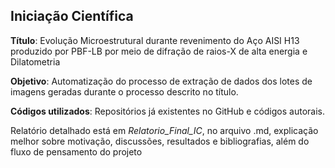 ## Iniciação Científica

**Título**: Evolução Microestrutural durante revenimento do Aço AISI H13 produzido por PBF-LB por meio de difração de raios-X de alta energia e Dilatometria

**Objetivo**: Automatização do processo de extração de dados dos lotes de imagens geradas durante o processo descrito no título.

**Códigos utilizados**: Repositórios já existentes no GitHub e códigos autorais.

Relatório detalhado está em *Relatorio_Final_IC*, no arquivo .md, explicação melhor sobre motivação, discussões, resultados e bibliografias, além do fluxo de pensamento do projeto
	

